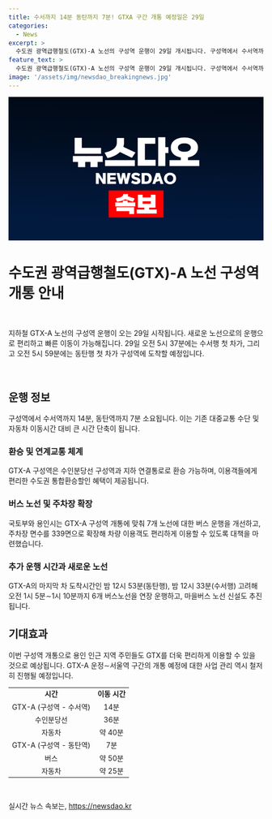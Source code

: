 ```yaml
---
title: 수서까지 14분 동탄까지 7분! GTXA 구간 개통 예정일은 29일
categories:
  - News
excerpt: >
  수도권 광역급행철도(GTX)-A 노선의 구성역 운행이 29일 개시됩니다. 구성역에서 수서역까지 14분, 동탄역까지는 7분만에 이동 가능해요. 수인분당선과 지하연결통로를 통해 환승 가능하며, 수도권 통합환승할인이 적용됩니다. 또한 버스노선 조정과 주차장 확장 등 연계교통 체계가 정비되어 용인 인근 지역 주민들의 편리한 이용이 기대됩니다. 6개 버스노선 운행 시간을 연장하는 등 이용객에게 더 나은 서비스를 제공할 예정입니다.
feature_text: >
  수도권 광역급행철도(GTX)-A 노선의 구성역 운행이 29일 개시됩니다. 구성역에서 수서역까지 14분, 동탄역까지는 7분만에 이동 가능해요. 수인분당선과 지하연결통로를 통해 환승 가능하며, 수도권 통합환승할인이 적용됩니다. 또한 버스노선 조정과 주차장 확장 등 연계교통 체계가 정비되어 용인 인근 지역 주민들의 편리한 이용이 기대됩니다. 6개 버스노선 운행 시간을 연장하는 등 이용객에게 더 나은 서비스를 제공할 예정입니다.
image: '/assets/img/newsdao_breakingnews.jpg'
---
```


<p><img src="/assets/img/newsdao_breakingnews.jpg" alt="pcversion 속보" /></p>

<h1>수도권 광역급행철도(GTX)-A 노선 구성역 개통 안내</h1>

<p data-ke-size="size16">&nbsp;</p>

<p>지하철 GTX-A 노선의 구성역 운행이 오는 29일 시작됩니다. 새로운 노선으로의 운행으로 편리하고 빠른 이동이 가능해집니다. 29일 오전 5시 37분에는 수서행 첫 차가, 그리고 오전 5시 59분에는 동탄행 첫 차가 구성역에 도착할 예정입니다.</p>

<p data-ke-size="size16">&nbsp;</p>

<h2>운행 정보</h2>

<p data-ke-size="size16">구성역에서 수서역까지 14분, 동탄역까지 7분 소요됩니다. 이는 기존 대중교통 수단 및 자동차 이동시간 대비 큰 시간 단축이 됩니다.</p>

<h3>환승 및 연계교통 체계</h3>

<p data-ke-size="size16">GTX-A 구성역은 수인분당선 구성역과 지하 연결통로로 환승 가능하며, 이용객들에게 편리한 수도권 통합환승할인 혜택이 제공됩니다. </p>

<h3>버스 노선 및 주차장 확장</h3>

<p data-ke-size="size16">국토부와 용인시는 GTX-A 구성역 개통에 맞춰 7개 노선에 대한 버스 운행을 개선하고, 주차장 면수를 339면으로 확장해 차량 이용객도 편리하게 이용할 수 있도록 대책을 마련했습니다.</p>

<h3>추가 운행 시간과 새로운 노선</h3>

<p data-ke-size="size16">GTX-A의 마지막 차 도착시간인 밤 12시 53분(동탄행), 밤 12시 33분(수서행) 고려해 오전 1시 5분∼1시 10분까지 6개 버스노선을 연장 운행하고, 마을버스 노선 신설도 추진됩니다.</p>

<h2>기대효과</h2>

<p data-ke-size="size16">이번 구성역 개통으로 용인 인근 지역 주민들도 GTX를 더욱 편리하게 이용할 수 있을 것으로 예상됩니다. GTX-A 운정∼서울역 구간의 개통 예정에 대한 사업 관리 역시 철저히 진행될 예정입니다.</p>

<table>
    <tbody>
        <tr>
            <td style="text-align: center; height: 17px;"><b>시간</b></td>
            <td style="text-align: center; height: 17px;"><b>이동 시간</b></td>
        </tr>
        <tr>
            <td style="text-align: center; height: 17px;">GTX-A (구성역 - 수서역)</td>
            <td style="text-align: center; height: 17px;">14분</td>
        </tr>
        <tr>
            <td style="text-align: center; height: 17px;">수인분당선</td>
            <td style="text-align: center; height: 17px;">36분</td>
        </tr>
        <tr>
            <td style="text-align: center; height: 17px;">자동차</td>
            <td style="text-align: center; height: 17px;">약 40분</td>
        </tr>
        <tr>
            <td style="text-align: center; height: 17px;">GTX-A (구성역 - 동탄역)</td>
            <td style="text-align: center; height: 17px;">7분</td>
        </tr>
        <tr>
            <td style="text-align: center; height: 17px;">버스</td>
            <td style="text-align: center; height: 17px;">약 50분</td>
        </tr>
        <tr>
            <td style="text-align: center; height: 17px;">자동차</td>
            <td style="text-align: center; height: 17px;">약 25분</td>
        </tr>
    </tbody>
</table>

<p data-ke-size="size16">&nbsp;</p>
실시간 뉴스 속보는, <a href="https://newsdao.kr" rel="dofollow">https://newsdao.kr</a>


